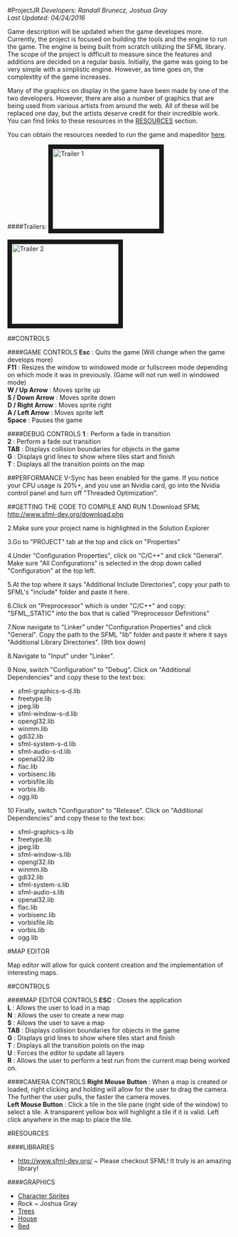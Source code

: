#ProjectJR
*Developers:	Randall Brunecz, Joshua Gray*			
*Last Updated:	04/24/2016*		   								   

Game description will be updated when the game developes more. Currently, the project is focused on building the tools and the engine to run the game. The engine is being built from scratch utilizing the SFML library. The scope of the project is difficult to measure since the features and additions are decided on a regular basis. Initially, the game was going to be very simple with a simplistic engine. However, as time goes on, the complextity of the game increases. 

Many of the graphics on display in the game have been made by one of the two developers. However, there are also a number of graphics that are being used from various artists from around the web. All of these will be replaced one day, but the artists deserve credit for their incredible work. You can find links to these resources in the [RESOURCES](#resources) section.  

You can obtain the resources needed to run the game and mapeditor [here](http://www.mediafire.com/download/bczagecsp643hul/res.zip).  

####Trailers:
<a href="http://www.youtube.com/watch?feature=player_embedded&v=xaQtEXAxa7A
" target="_blank"><img src="http://img.youtube.com/vi/xaQtEXAxa7A/0.jpg" 
alt="Trailer 1" width="240" height="180" border="10" /></a>   

<a href="http://www.youtube.com/watch?feature=player_embedded&v=Mw5NEUaLmuQ
" target="_blank"><img src="http://img.youtube.com/vi/Mw5NEUaLmuQ/0.jpg" 
alt="Trailer 2" width="240" height="180" border="10" /></a>

##CONTROLS

####GAME CONTROLS
**Esc** : Quits the game (Will change when the game develops more)  
**F11** : Resizes the window to windowed mode or fullscreen mode depending on which mode it was in previously. (Game will not run well in windowed mode)  
**W / Up Arrow**    : Moves sprite up  
**S / Down Arrow**  : Moves sprite down  
**D / Right Arrow** : Moves sprite right  
**A / Left Arrow**  : Moves sprite left  
**Space** : Pauses the game  

####DEBUG CONTROLS
**1** : Perform a fade in transition  
**2** : Perform a fade out transition  
**TAB** : Displays collision boundaries for objects in the game  
**G** : Displays grid lines to show where tiles start and finish  
**T** : Displays all the transition points on the map  

##PERFORMANCE
V-Sync has been enabled for the game. If you notice your CPU usage is 20%+, and you use an Nvidia card, go into the Nvidia control panel and turn off "Threaded Optimization".

##GETTING THE CODE TO COMPILE AND RUN
1.Download SFML http://www.sfml-dev.org/download.php

2.Make sure your project name is highlighted in the Solution Explorer

3.Go to "PROJECT" tab at the top and click on "Properties"

4.Under "Configuration Properties", click on "C/C++" and click "General". Make sure "All Configurations" is selected in the drop down called "Configuration" at the top left.

5.At the top where it says "Additional Include Directories", copy your path to SFML's "include" folder and paste it here.

6.Click on "Preprocessor" which is under "C/C++" and copy: "SFML_STATIC" into the box that is called "Preprocessor Definitions"

7.Now navigate to "Linker" under "Configuration Properties" and click "General". Copy the path to the SFML "lib" folder and paste it where it says "Additional Library Directories". (9th box down)

8.Navigate to "Input" under "Linker".

9.Now, switch "Configuration" to "Debug". Click on "Additional Dependencies" and copy these to the text box:

- sfml-graphics-s-d.lib
- freetype.lib
- jpeg.lib
- sfml-window-s-d.lib
- opengl32.lib
- winmm.lib
- gdi32.lib
- sfml-system-s-d.lib
- sfml-audio-s-d.lib
- openal32.lib
- flac.lib
- vorbisenc.lib
- vorbisfile.lib
- vorbis.lib
- ogg.lib

10 Finally, switch "Configuration" to "Release". Click on "Additional Dependencies" and copy these to the text box:

- sfml-graphics-s.lib
- freetype.lib
- jpeg.lib
- sfml-window-s.lib
- opengl32.lib
- winmm.lib
- gdi32.lib
- sfml-system-s.lib
- sfml-audio-s.lib
- openal32.lib
- flac.lib
- vorbisenc.lib
- vorbisfile.lib
- vorbis.lib
- ogg.lib

#MAP EDITOR

Map editor will allow for quick content creation and the implementation of interesting maps.

##CONTROLS

####MAP EDITOR CONTROLS
**ESC** : Closes the application  
**L** : Allows the user to load in a map  
**N** : Allows the user to create a new map  
**S** : Allows the user to save a map  
**TAB** : Displays collision boundaries for objects in the game  
**G** : Displays grid lines to show where tiles start and finish  
**T** : Displays all the transition points on the map  
**U** : Forces the editor to update all layers  
**R** : Allows the user to perform a test run from the current map being worked on.  

####CAMERA CONTROLS
**Right Mouse Button** : When a map is created or loaded, right clicking and holding will allow for the user to drag the camera. The further the user pulls, the faster the camera moves.  
**Left Mouse Button**  : Click a tile in the tile pane (right side of the window) to select a tile. A transparent yellow box will highlight a tile if it is valid. Left click anywhere in the map to place the tile.  

#RESOURCES

####LIBRARIES
- http://www.sfml-dev.org/ ~ Please checkout SFML! It truly is an amazing library! 

####GRAPHICS
- [Character Sprites](http://www.talking-time.net/showthread.php?t=11609)
- Rock ~ Joshua Gray
- [Trees](https://www.pinterest.com/pin/415668240582727675/)
- [House](http://www.deviantart.com/morelikethis/306968011)
- [Bed](http://swordholio.deviantart.com/art/RPG-Maker-Bed-Set-61605184)